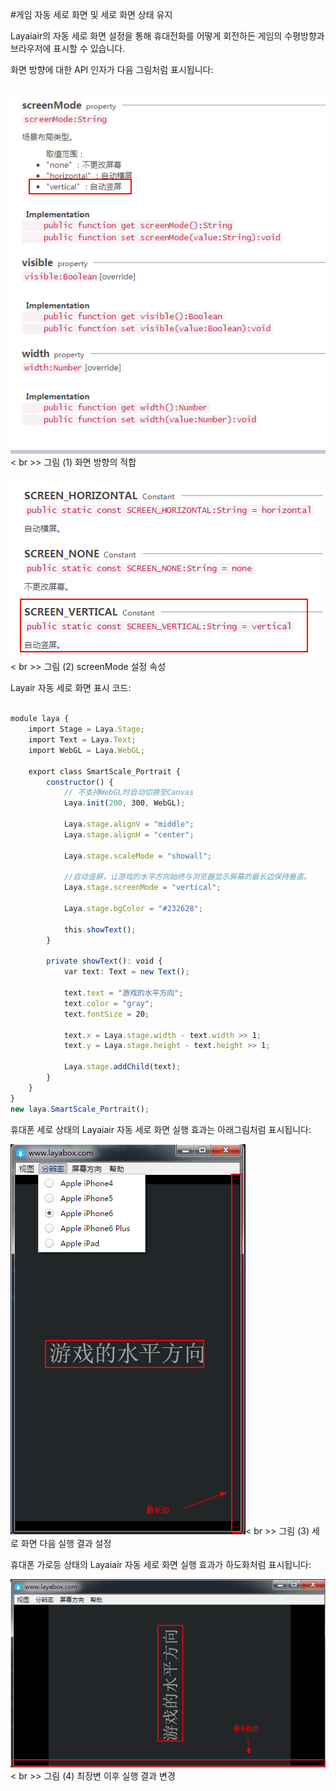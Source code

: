 #게임 자동 세로 화면 및 세로 화면 상태 유지



Layaiair의 자동 세로 화면 설정을 통해 휴대전화를 어떻게 회전하든 게임의 수평방향과 브라우저에 표시할 수 있습니다.

화면 방향에 대한 API 인자가 다음 그림처럼 표시됩니다:







​	![blob.png](img/1.png)< br >>
그림 (1) 화면 방향의 적합

​![blob.png](img/2.png)< br >>
그림 (2) screenMode 설정 속성



Layair 자동 세로 화면 표시 코드:


```typescript

module laya {
    import Stage = Laya.Stage;
    import Text = Laya.Text;
    import WebGL = Laya.WebGL;
 
    export class SmartScale_Portrait {
        constructor() {
            // 不支持WebGL时自动切换至Canvas
            Laya.init(200, 300, WebGL);
 
            Laya.stage.alignV = "middle";
            Laya.stage.alignH = "center";
 
            Laya.stage.scaleMode = "showall";
 
            //自动竖屏，让游戏的水平方向始终与浏览器显示屏幕的最长边保持垂直。
            Laya.stage.screenMode = "vertical";
 
            Laya.stage.bgColor = "#232628";
 
            this.showText();
        }
 
        private showText(): void {
            var text: Text = new Text();
 
            text.text = "游戏的水平方向";
            text.color = "gray";
            text.fontSize = 20;
 
            text.x = Laya.stage.width - text.width >> 1;
            text.y = Laya.stage.height - text.height >> 1;
 
            Laya.stage.addChild(text);
        }
    }
}
new laya.SmartScale_Portrait();
```




휴대폰 세로 상태의 Layaiair 자동 세로 화면 실행 효과는 아래그림처럼 표시됩니다:

​![blob.png](img/3.png)< br >>
그림 (3) 세로 화면 다음 실행 결과 설정



휴대폰 가로등 상태의 Layaiair 자동 세로 화면 실행 효과가 하도화처럼 표시됩니다:

​![blob.png](img/4.png)< br >>
그림 (4) 최장변 이후 실행 결과 변경



